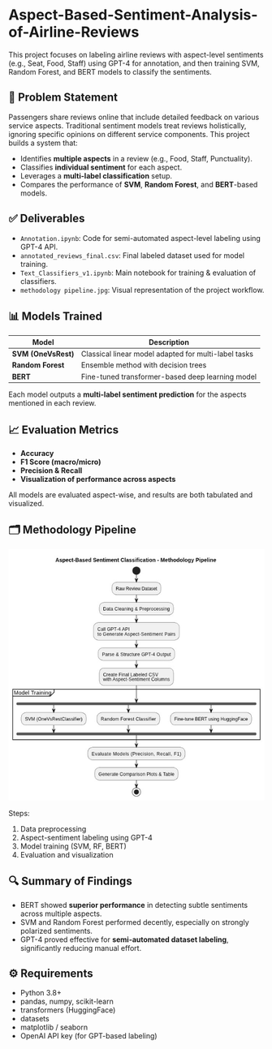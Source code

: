 # Aspect-Based-Sentiment-Analysis-of-Airline-Reviews
This project focuses on labeling airline reviews with aspect-level sentiments (e.g., Seat, Food, Staff) using GPT-4 for annotation, and then training SVM, Random Forest, and BERT models to classify the sentiments.

## 🧠 Problem Statement

Passengers share reviews online that include detailed feedback on various service aspects. Traditional sentiment models treat reviews holistically, ignoring specific opinions on different service components. This project builds a system that:

- Identifies **multiple aspects** in a review (e.g., Food, Staff, Punctuality).
- Classifies **individual sentiment** for each aspect.
- Leverages a **multi-label classification** setup.
- Compares the performance of **SVM**, **Random Forest**, and **BERT**-based models.

## ✅ Deliverables

- `Annotation.ipynb`: Code for semi-automated aspect-level labeling using GPT-4 API.
- `annotated_reviews_final.csv`: Final labeled dataset used for model training.
- `Text_Classifiers_v1.ipynb`: Main notebook for training & evaluation of classifiers.
- `methodology pipeline.jpg`: Visual representation of the project workflow.


## 📊 Models Trained

| Model               | Description                                       |
|---------------------|---------------------------------------------------|
| **SVM (OneVsRest)** | Classical linear model adapted for multi-label tasks |
| **Random Forest**   | Ensemble method with decision trees               |
| **BERT**            | Fine-tuned transformer-based deep learning model  |

Each model outputs a **multi-label sentiment prediction** for the aspects mentioned in each review.

## 📈 Evaluation Metrics

- **Accuracy**
- **F1 Score (macro/micro)**
- **Precision & Recall**
- **Visualization of performance across aspects**

All models are evaluated aspect-wise, and results are both tabulated and visualized.

## 🗂 Methodology Pipeline

![Methodology Pipeline](./methodology%20pipeline.jpg)

Steps:
1. Data preprocessing
2. Aspect-sentiment labeling using GPT-4
3. Model training (SVM, RF, BERT)
4. Evaluation and visualization

## 🔍 Summary of Findings

- BERT showed **superior performance** in detecting subtle sentiments across multiple aspects.
- SVM and Random Forest performed decently, especially on strongly polarized sentiments.
- GPT-4 proved effective for **semi-automated dataset labeling**, significantly reducing manual effort.

## ⚙️ Requirements

- Python 3.8+
- pandas, numpy, scikit-learn
- transformers (HuggingFace)
- datasets
- matplotlib / seaborn
- OpenAI API key (for GPT-based labeling)
